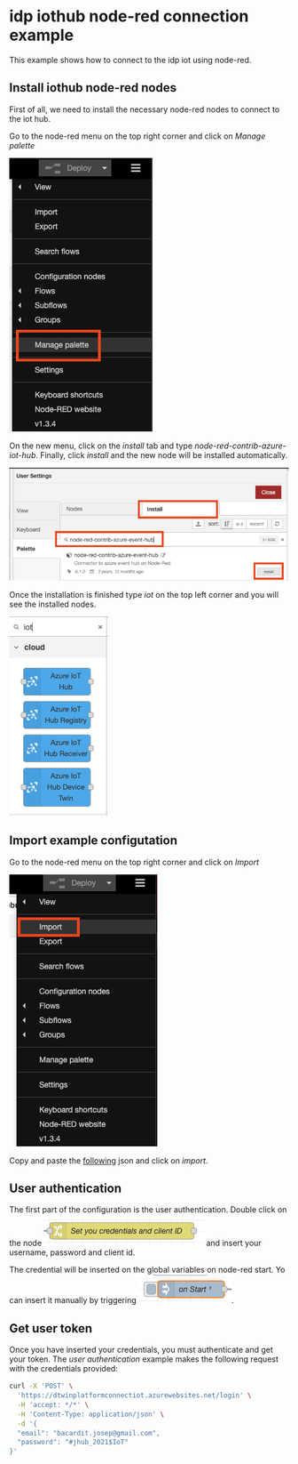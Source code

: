 # idp iothub node-red connection example

This example shows how to connect to the idp iot using node-red. 

## Install iothub node-red nodes

First of all, we need to install the necessary node-red nodes to connect to the iot hub.

Go to the node-red menu on the top right corner and click on *Manage palette*

![alt text](https://github.com/JoBaAl/idp-iothub-connection-examples/blob/main/img/img-manage-palette.png)

On the new menu, click on the *install* tab and type *node-red-contrib-azure-iot-hub*. Finally, click *install* and the new node will be installed automatically.

![alt text](https://github.com/JoBaAl/idp-iothub-connection-examples/blob/main/img/install-node-red-iothub-node.png)

Once the installation is finished type *iot* on the top left corner and you will see the installed nodes.

![alt text](https://github.com/JoBaAl/idp-iothub-connection-examples/blob/main/img/iothub-nodes.png)

## Import example configutation

Go to the node-red menu on the top right corner and click on *Import*

![alt text](https://github.com/JoBaAl/idp-iothub-connection-examples/blob/main/img/import-node-red-configuration.png)

Copy and paste the [following](https://github.com/JoBaAl/idp-iothub-connection-examples/blob/main/node-red/example.json) json and click on *import*.

## User authentication

The first part of the configuration is the user authentication. Double click on the node ![alt text](https://github.com/JoBaAl/idp-iothub-connection-examples/blob/main/img/node-credentials.png) and insert your username, password and client id.

The credential will be inserted on the global variables on node-red start. Yo can insert it manually by triggering ![alt text](https://github.com/JoBaAl/idp-iothub-connection-examples/blob/main/img/node-on-start.png).

## Get user token

Once you have inserted your credentials, you must authenticate and get your token. The *user authentication* example makes the following request with the credentials provided:

```zsh
curl -X 'POST' \
  'https://dtwinplatformconnectiot.azurewebsites.net/login' \
  -H 'accept: */*' \
  -H 'Content-Type: application/json' \
  -d '{
  "email": "bacardit.josep@gmail.com",
  "password": "#jhub_2021$IoT"
}'
```



